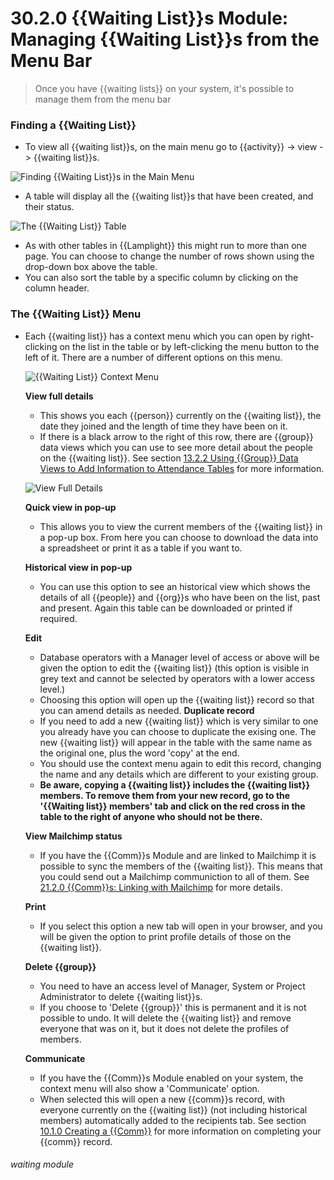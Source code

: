 # 30.2.0 {{Waiting List}}s Module: Managing {{Waiting List}}s from the Menu Bar

> Once you have {{waiting lists}} on your system, it's possible to manage them from the menu bar



### Finding a {{Waiting List}}

- To view all {{waiting list}}s, on the main menu go to {{activity}} -> view -> {{waiting list}}s. 

![Finding {{Waiting List}}s in the Main Menu](30.2.0a.png)

- A table will display all the {{waiting list}}s that have been created, and their status.

![The {{Waiting List}} Table](30.2.0b.png)

 - As with other tables in {{Lamplight}} this might run to more than one page. You can choose to change the number of rows shown using the drop-down box above the table.
 - You can also sort the table by a specific column by clicking on the column header.

### The {{Waiting List}} Menu

- Each {{waiting list}} has a context menu which you can open by right-clicking on the list in the table or by left-clicking the menu button to the left of it. There are a number of different options on this menu.

   ![{{Waiting List}} Context Menu](30.2.0c.png)

   **View full details**
   - This shows you each {{person}} currently on the {{waiting list}}, the date they joined and the length of time they have been on it.
   - If there is a black arrow to the right of this row, there are {{group}} data views which you can use to see more detail about the people on the {{waiting list}}. See section [13.2.2 Using {{Group}} Data Views to Add Information to Attendance Tables](/help/index/p/13.2.2) for more information.

   ![View Full Details](30.2.0d.png)
   
   **Quick view in pop-up**
   - This allows you to view the current members of the {{waiting list}} in a pop-up box. From here you can choose to download the data into a spreadsheet or print it as a table if you want to.
   
   **Historical view in pop-up**
   - You can use this option to see an historical view which shows the details of all {{people}} and {{org}}s who have been on the list, past and present. Again this table can be downloaded or printed if required.  
   
   **Edit** 
   - Database operators with a Manager level of access or above will be given the option to edit the {{waiting list}} (this option is visible in grey text and cannot be selected by operators with a lower access level.) 
   - Choosing this option will open up the {{waiting list}} record so that you can amend details as needed. 
   **Duplicate record**
   - If you need to add a new {{waiting list}} which is very similar to one you already have you can choose to duplicate the exising one. The new {{waiting list}} will appear in the table with the same name as the original one, plus the word 'copy' at the end. 
   - You should use the context menu again to edit this record, changing the name and any details which are different to your existing group. 
   - **Be aware, copying a {{waiting list}} includes the {{waiting list}} members. To remove them from your new record, go to the '{{Waiting list}} members' tab and click on the red cross in the table to the right of anyone who should not be there.**   
   
   **View Mailchimp status**
   - If you have the {{Comm}}s Module and are linked to Mailchimp it is possible to sync the members of the {{waiting list}}. This means that you could send out a Mailchimp communiction to all of them. See [21.2.0 {{Comm}}s: Linking with Mailchimp](/help/index/p/21.2.0) for more details.  
   
   **Print**
   - If you select this option a new tab will open in your browser, and you will be given the option to print profile details of those on the {{waiting list}}.  
   
   **Delete {{group}}**
   - You need to have an access level of Manager, System or Project Administrator to delete {{waiting list}}s. 
   - If you choose to 'Delete {{group}}' this is permanent and it is not possible to undo. It will delete the {{waiting list}} and remove everyone that was on it, but it does not delete the profiles of members.
  
  **Communicate**
  - If you have the {{Comm}}s Module enabled on your system, the context menu will also show a 'Communicate' option. 
  - When selected this will open a new {{comm}}s record, with everyone currently on the {{waiting list}} (not including historical members) automatically added to the recipients tab. See section [10.1.0 Creating a {{Comm}}](/help/index//10.1.0) for more information on completing your {{comm}} record.


###### waiting module

